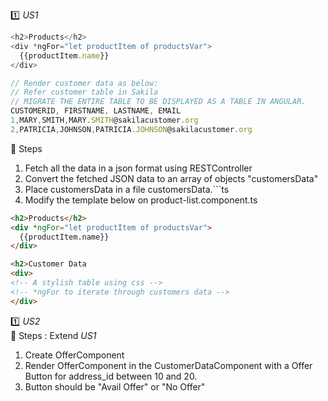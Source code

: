 :one: _US1_  

```ts
<h2>Products</h2>
<div *ngFor="let productItem of productsVar">
  {{productItem.name}}
</div>

// Render customer data as below: 
// Refer customer table in Sakila
// MIGRATE THE ENTIRE TABLE TO BE DISPLAYED AS A TABLE IN ANGULAR.
CUSTOMERID, FIRSTNAME, LASTNAME, EMAIL
1,MARY,SMITH,MARY.SMITH@sakilacustomer.org
2,PATRICIA,JOHNSON,PATRICIA.JOHNSON@sakilacustomer.org

```
:bell: Steps
1. Fetch all the data in a json format using RESTController
2. Convert the fetched JSON data to an array of objects "customersData"
3. Place customersData in a file customersData.```ts
4. Modify the template below on product-list.component.ts
```html
<h2>Products</h2>
<div *ngFor="let productItem of productsVar">
  {{productItem.name}}
</div>

<h2>Customer Data
<div>
<!-- A stylish table using css -->
<!-- *ngFor to iterate through customers data -->
</div>
```

:one: _US2_  
:bell: Steps : Extend _US1_
1. Create OfferComponent
2. Render OfferComponent in the CustomerDataComponent with a Offer Button for address_id between 10 and 20.
3. Button should be "Avail Offer" or "No Offer"